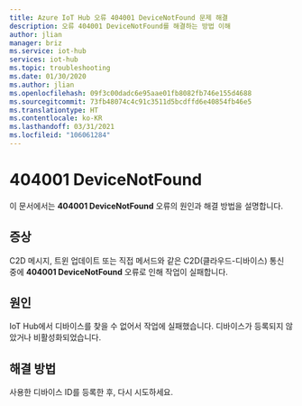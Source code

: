 ```yaml
---
title: Azure IoT Hub 오류 404001 DeviceNotFound 문제 해결
description: 오류 404001 DeviceNotFound를 해결하는 방법 이해
author: jlian
manager: briz
ms.service: iot-hub
services: iot-hub
ms.topic: troubleshooting
ms.date: 01/30/2020
ms.author: jlian
ms.openlocfilehash: 09f3c00dadc6e95aae01fb8082fb746e155d4688
ms.sourcegitcommit: 73fb48074c4c91c3511d5bcdffd6e40854fb46e5
ms.translationtype: HT
ms.contentlocale: ko-KR
ms.lasthandoff: 03/31/2021
ms.locfileid: "106061284"
---
```

# <a name="404001-devicenotfound"></a>404001 DeviceNotFound

이 문서에서는 **404001 DeviceNotFound** 오류의 원인과 해결 방법을 설명합니다.

## <a name="symptoms"></a>증상

C2D 메시지, 트윈 업데이트 또는 직접 메서드와 같은 C2D(클라우드-디바이스) 통신 중에 **404001 DeviceNotFound** 오류로 인해 작업이 실패합니다.

## <a name="cause"></a>원인

IoT Hub에서 디바이스를 찾을 수 없어서 작업에 실패했습니다. 디바이스가 등록되지 않았거나 비활성화되었습니다.

## <a name="solution"></a>해결 방법

사용한 디바이스 ID를 등록한 후, 다시 시도하세요.